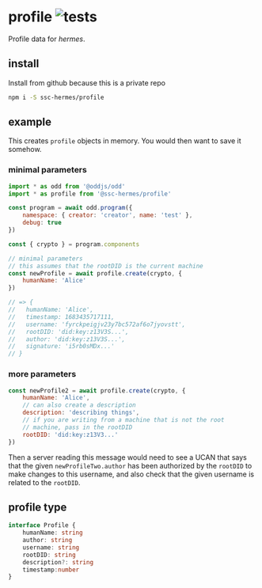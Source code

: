 # profile ![tests](https://github.com/ssc-hermes/profile/actions/workflows/nodejs.yml/badge.svg)

Profile data for *hermes*.

## install
Install from github because this is a private repo

```bash
npm i -S ssc-hermes/profile
```

## example
This creates `profile` objects in memory. You would then want to save it somehow.

### minimal parameters
```js
import * as odd from '@oddjs/odd'
import * as profile from '@ssc-hermes/profile'

const program = await odd.program({
    namespace: { creator: 'creator', name: 'test' },
    debug: true
})

const { crypto } = program.components

// minimal parameters
// this assumes that the rootDID is the current machine
const newProfile = await profile.create(crypto, {
    humanName: 'Alice'
})

// => {
//   humanName: 'Alice',
//   timestamp: 1683435717111,
//   username: 'fyrckpeigjv23y7bc572af6o7jyovstt',
//   rootDID: 'did:key:z13V3S...',
//   author: 'did:key:z13V3S...',
//   signature: 'i5rb0sMDx...'
// }
```

### more parameters
```js
const newProfile2 = await profile.create(crypto, {
    humanName: 'Alice',
    // can also create a description
    description: 'describing things',
    // if you are writing from a machine that is not the root
    // machine, pass in the rootDID
    rootDID: 'did:key:z13V3...'
})
```

Then a server reading this message would need to see a UCAN that says that
the given `newProfileTwo.author` has been authorized by the `rootDID`
to make changes to this username, and also check that the given username is
related to the `rootDID`.

## profile type

```ts
interface Profile {
    humanName: string
    author: string
    username: string
    rootDID: string
    description?: string
    timestamp:number
}
```
